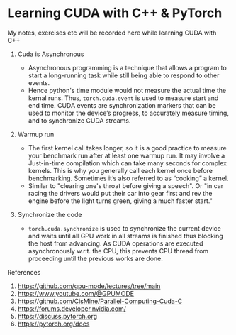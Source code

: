 # Learning CUDA with C++ & PyTorch
My notes, exercises etc will be recorded here while learning CUDA with C++

1. Cuda is Asynchronous
   * Asynchronous programming is a technique that allows a program to start a long-running task while still being able to respond to other events.
   * Hence python's time module would not measure the actual time the kernal runs. Thus, `torch.cuda.event` is used to measure start and end time. CUDA events are synchronization markers that can be used to monitor the device’s progress, to accurately measure timing, and to synchronize CUDA streams.

2. Warmup run
   * The first kernel call takes longer, so it is a good practice to measure your benchmark run after at least one warmup run. It may involve a Just-in-time compilation which can take many seconds for complex kernels. This is why you generally call each kernel once before benchmarking. Sometimes it’s also referred to as “cooking” a kernel.
   * Similar to "clearing one's throat before giving a speech". Or "in car racing the drivers would put their car into gear first and rev the engine before the light turns green, giving a much faster start."

3. Synchronize the code
   * `torch.cuda.synchronize` is used to synchronize the current device and waits until all GPU work in all streams is finished thus blocking the host from advancing. As CUDA operations are executed asynchronously w.r.t. the CPU, this prevents CPU thread from proceeding until the previous works are done.
  

References
1. https://github.com/gpu-mode/lectures/tree/main
2. https://www.youtube.com/@GPUMODE
3. https://github.com/CisMine/Parallel-Computing-Cuda-C
4. https://forums.developer.nvidia.com/
5. https://discuss.pytorch.org
6. https://pytorch.org/docs
